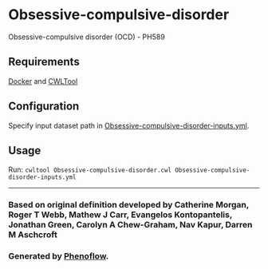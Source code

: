 # Obsessive-compulsive-disorder

Obsessive-compulsive disorder (OCD) - PH589

## Requirements

[Docker](https://docs.docker.com/install/) and [CWLTool](https://github.com/common-workflow-language/cwltool#install)

## Configuration

Specify input dataset path in [Obsessive-compulsive-disorder-inputs.yml](Obsessive-compulsive-disorder-inputs.yml).

## Usage

Run: `cwltool Obsessive-compulsive-disorder.cwl Obsessive-compulsive-disorder-inputs.yml`

***

### Based on original definition developed by Catherine Morgan, Roger T Webb, Mathew J Carr, Evangelos Kontopantelis, Jonathan Green, Carolyn A Chew-Graham, Nav Kapur, Darren M Aschcroft
### Generated by [Phenoflow](https://kclhi.org/phenoflow).
